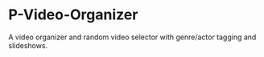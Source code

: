# P-Video-Organizer

A video organizer and random video selector with genre/actor tagging and slideshows.
